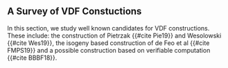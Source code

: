 ## A Survey of VDF Constuctions

In this section, we study well known candidates for VDF constructions. These include: the construction of Pietrzak {{#cite Pie19}} and Wesolowski {{#cite Wes19}}, the isogeny based construction of de Feo et al {{#cite FMPS19}} and a possible construction based on verifiable computation {{#cite BBBF18}}.









